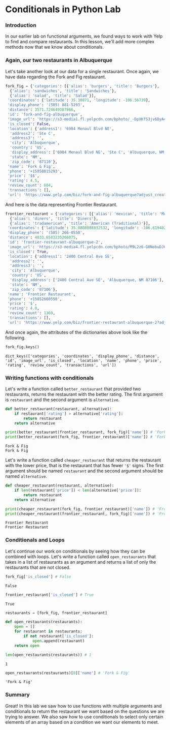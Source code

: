 
# Conditionals in Python Lab

### Introduction

In our earlier lab on functional arguments, we found ways to work with Yelp to find and compare restaurants. In this lesson, we'll add more complex methods now that we know about conditionals.

### Again, our two restaurants in Albuquerque

Let's take another look at our data for a single restaurant.  Once again, we have data regarding the Fork and Fig restaurant.


```python
fork_fig = {'categories': [{'alias': 'burgers', 'title': 'Burgers'},
  {'alias': 'sandwiches', 'title': 'Sandwiches'},
  {'alias': 'salad', 'title': 'Salad'}],
 'coordinates': {'latitude': 35.10871, 'longitude': -106.56739},
 'display_phone': '(505) 881-5293',
 'distance': 3571.724649307866,
 'id': 'fork-and-fig-albuquerque',
 'image_url': 'https://s3-media1.fl.yelpcdn.com/bphoto/_-DpXKfS3jv6DyA47g6Fxg/o.jpg',
 'is_closed': False,
 'location': {'address1': '6904 Menaul Blvd NE',
  'address2': 'Ste C',
  'address3': '',
  'city': 'Albuquerque',
  'country': 'US',
  'display_address': ['6904 Menaul Blvd NE', 'Ste C', 'Albuquerque, NM 87110'],
  'state': 'NM',
  'zip_code': '87110'},
 'name': 'Fork & Fig',
 'phone': '+15058815293',
 'price': '$$',
 'rating': 4.5,
 'review_count': 604,
 'transactions': [],
 'url': 'https://www.yelp.com/biz/fork-and-fig-albuquerque?adjust_creative=SYc8R4Gowqru5h4SBKZXsQ&utm_campaign=yelp_api_v3&utm_medium=api_v3_business_search&utm_source=SYc8R4Gowqru5h4SBKZXsQ'}
```

And here is the data representing Frontier Restaurant.


```python
frontier_restaurant = {'categories': [{'alias': 'mexican', 'title': 'Mexican'},
  {'alias': 'diners', 'title': 'Diners'},
  {'alias': 'tradamerican', 'title': 'American (Traditional)'}],
 'coordinates': {'latitude': 35.0808088832532, 'longitude': -106.619402244687},
 'display_phone': '(505) 266-0550',
 'distance': 4033.6583235266075,
 'id': 'frontier-restaurant-albuquerque-2',
 'image_url': 'https://s3-media4.fl.yelpcdn.com/bphoto/M9L2z6-G0NobuDJ6YTh6VA/o.jpg',
 'is_closed': True,
 'location': {'address1': '2400 Central Ave SE',
  'address2': '',
  'address3': '',
  'city': 'Albuquerque',
  'country': 'US',
  'display_address': ['2400 Central Ave SE', 'Albuquerque, NM 87106'],
  'state': 'NM',
  'zip_code': '87106'},
 'name': 'Frontier Restaurant',
 'phone': '+15052660550',
 'price': '$',
 'rating': 4.0,
 'review_count': 1369,
 'transactions': [],
 'url': 'https://www.yelp.com/biz/frontier-restaurant-albuquerque-2?adjust_creative=SYc8R4Gowqru5h4SBKZXsQ&utm_campaign=yelp_api_v3&utm_medium=api_v3_business_search&utm_source=SYc8R4Gowqru5h4SBKZXsQ'}
```

And once again, the attributes of the dictionaries above look like the following.


```python
fork_fig.keys()
```




    dict_keys(['categories', 'coordinates', 'display_phone', 'distance', 'id', 'image_url', 'is_closed', 'location', 'name', 'phone', 'price', 'rating', 'review_count', 'transactions', 'url'])



### Writing functions with conditionals

Let's write a function called `better_restaurant` that provided two restaurants, returns the restaurant with the better rating.  The first argument is `restaurant` and the second argument is `alternative`.  


```python
def better_restaurant(restaurant, alternative):
    if restaurant['rating'] > alternative['rating']:
        return restaurant
    return alternative
```


```python
print(better_restaurant(frontier_restaurant, fork_fig)['name']) # 'Fork & Fig'
print(better_restaurant(fork_fig, frontier_restaurant)['name']) # 'Fork & Fig'
```

    Fork & Fig
    Fork & Fig


Let's write a function called `cheaper_restaurant` that returns the restaurant with the lower price, that is the restaurant that has fewer `'$'` signs.  The first argument should be named `restaurant` and the second argument should be named `alternative`.


```python
def cheaper_restaurant(restaurant, alternative):
    if len(restaurant['price']) < len(alternative['price']):
        return restaurant
    return alternative
```


```python
print(cheaper_restaurant(fork_fig, frontier_restaurant)['name']) # 'Frontier Restaurant'
print(cheaper_restaurant(frontier_restaurant, fork_fig)['name']) # 'Frontier Restaurant'
```

    Frontier Restaurant
    Frontier Restaurant


### Conditionals and Loops

Let's continue our work on conditionals by seeing how they can be combined with loops. Let's write a function called `open_restaurants` that takes in a list of restaurants as an argument and returns a list of only the restaurants that are not closed.


```python
fork_fig['is_closed'] # False
```




    False




```python
frontier_restaurant['is_closed'] # True
```




    True




```python
restaurants = [fork_fig, frontier_restaurant]
```


```python
def open_restaurants(restaurants):
    open = []
    for restaurant in restaurants:
        if not restaurant['is_closed']:
            open.append(restaurant)
    return open
```


```python
len(open_restaurants(restaurants)) # 1
```




    1




```python
open_restaurants(restaurants)[0]['name'] # 'Fork & Fig'
```




    'Fork & Fig'



### Summary

Great! In this lab we saw how to use functions with multiple arguments and conditionals to return the restaurant we want based on the questions we are trying to answer. We also saw how to use conditionals to select only certain elements of an array based on a condition we want our elements to meet.

